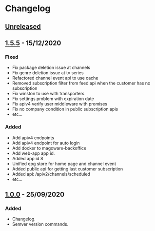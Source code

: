 # Changelog
## [Unreleased]


## [1.5.5] - 15/12/2020
### Fixed
- Fix package deletion issue at channels
- Fix genre deletion issue at tv series
- Refactored channel event api to use cache
- Removed subscription filter from feed api when the customer has no subscription
- Fix winston to use with transporters
- Fix settings problem with expiration date
- Fix apiv4 verify user middleware with promises
- Fix no company condition in public subscription apis
- etc...

### Added
- Add apiv4 endpoints
- Add apiv4 endpoint for auto login
- Add docker to magoware-backoffice
- Add web-app app id.
- Added app id 8
- Unified epg store for home page and channel event
- Added public api for getting last customer subscription
- Added api: /apiv2/channels/scheduled
- etc...

## [1.0.0] - 25/09/2020
### Added
- Changelog.
- Semver version commands.

[Unreleased]: https://bitbucket.org/magoware/magoware-backoffice/branch/develop
[1.0.0]: https://bitbucket.org/magoware/magoware-backoffice/src/v1.0.0/
[1.5.5]: https://bitbucket.org/magoware/magoware-backoffice/src/v1.5.5/